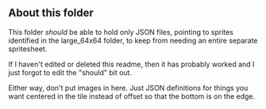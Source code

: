 ## About this folder
This folder *should* be able to hold only JSON files, pointing to sprites identified in the large_64x64 folder, to keep from needing an entire separate spritesheet.

If I haven't edited or deleted this readme, then it has probably worked and I just forgot to edit the "should" bit out.

Either way, don't put images in here. Just JSON definitions for things you want centered in the tile instead of offset so that the bottom is on the edge.